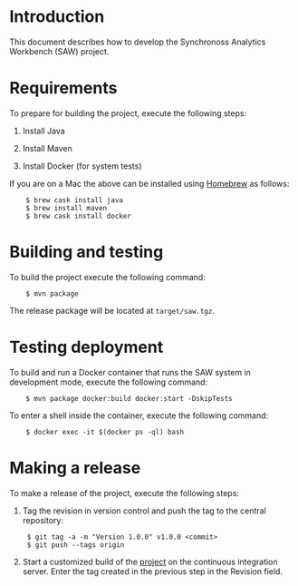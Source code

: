 # Introduction

This document describes how to develop the Synchronoss Analytics
Workbench (SAW) project.

# Requirements

To prepare for building the project, execute the following steps:

1. Install Java

2. Install Maven

3. Install Docker (for system tests)

If you are on a Mac the above can be installed using [Homebrew] as
follows:

        $ brew cask install java
        $ brew install maven
        $ brew cask install docker

[Homebrew]: http://brew.sh/

# Building and testing

To build the project execute the following command:

        $ mvn package
    
The release package will be located at `target/saw.tgz`.

# Testing deployment

To build and run a Docker container that runs the SAW system in
development mode, execute the following command:

        $ mvn package docker:build docker:start -DskipTests

To enter a shell inside the container, execute the following command:

        $ docker exec -it $(docker ps -ql) bash

# Making a release

To make a release of the project, execute the following steps:

1. Tag the revision in version control and push the tag to the central
   repository:

        $ git tag -a -m "Version 1.0.0" v1.0.0 <commit>
        $ git push --tags origin

2. Start a customized build of the [project] on the continuous
   integration server.  Enter the tag created in the previous step in
   the Revision field.

[project]: https://bamboo.synchronoss.net:8443/browse/BDA-BDASAW
